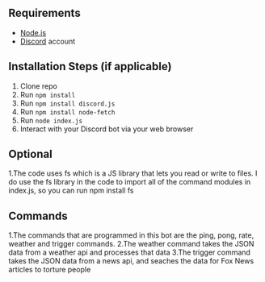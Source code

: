 ## Requirements

- [Node.js](http://nodejs.org/)
- [Discord](https://discordapp.com/) account

## Installation Steps (if applicable)

1. Clone repo
2. Run `npm install`
3. Run `npm install discord.js`
4. Run `npm install node-fetch`
5. Run `node index.js`
6. Interact with your Discord bot via your web browser

## Optional
1.The code uses fs which is a JS library that lets you read or write to files. I do use the fs library in the code to import all of the command modules in index.js, so you can run npm install fs
## Commands
1.The commands that are programmed in this bot are the ping, pong, rate, weather and trigger commands.
2.The weather command takes the JSON data from a weather api and processes that data
3.The trigger command takes the JSON data from a news api, and seaches the data for Fox News articles to torture people

